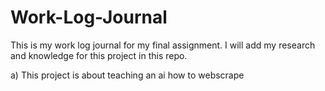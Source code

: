 # Work-Log-Journal
This is my work log journal for my final assignment. I will add my research and knowledge for this project in this repo.

a) This project is about teaching an ai how to webscrape 

